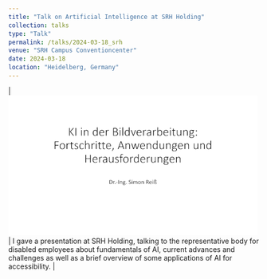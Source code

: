 ```yaml
---
title: "Talk on Artificial Intelligence at SRH Holding"
collection: talks
type: "Talk"
permalink: /talks/2024-03-18_srh
venue: "SRH Campus Conventioncenter"
date: 2024-03-18
location: "Heidelberg, Germany"
---
```


|![Title page of presentation](/images/presentation/srhpresentation.png)| I gave a presentation at SRH Holding, talking to the representative body for disabled employees about fundamentals of AI, current advances and challenges as well as a brief overview of some applications of AI for accessibility. |